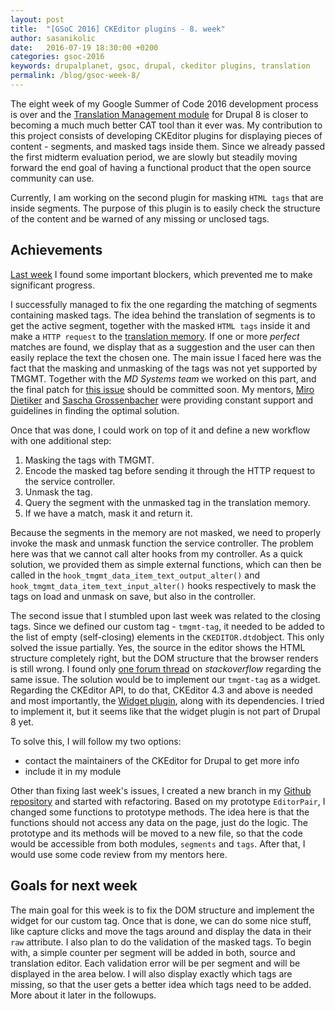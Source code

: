 ```yaml
---
layout: post
title:  "[GSoC 2016] CKEditor plugins - 8. week"
author: sasanikolic
date:   2016-07-19 18:30:00 +0200
categories: gsoc-2016
keywords: drupalplanet, gsoc, drupal, ckeditor plugins, translation
permalink: /blog/gsoc-week-8/
---
```

The eight week of my Google Summer of Code 2016 development process is over and the [Translation Management module](https://www.drupal.org/project/tmgmt) for Drupal 8 is closer to becoming a much much better CAT tool than it ever was. My contribution to this project
consists of developing CKEditor plugins for displaying pieces of content - segments, and masked tags inside them. Since we already passed the first midterm evaluation period, we are slowly but steadily moving forward the end goal of having a functional product that 
the open source community can use.

Currently, I am working on the second plugin for masking ```HTML tags``` that are inside segments. The purpose of this plugin is to easily check the structure of the content and be warned of any missing or unclosed tags.

## Achievements
[Last week](http://sasanikolic.com/gsoc-2016/gsoc-ckeditor-plugins-7-week/) I found some important blockers, which prevented me to make significant progress. 

I successfully managed to fix the one regarding the matching of segments containing masked tags. 
The idea behind the translation of segments is to get the active segment, together with the masked ```HTML tags``` inside it and make a ```HTTP request``` to the [translation memory](https://www.drupal.org/sandbox/edurenye/2715815). If one or more *perfect* matches are found, 
we display that as a suggestion and the user can then easily replace the text the chosen one. The main issue I faced here was the fact that the masking and unmasking of the tags was not yet supported by TMGMT. Together with the *MD Systems team* we worked on this part, 
and the final patch for [this issue](https://www.drupal.org/node/2757813) should be committed soon. My mentors, [Miro Dietiker](https://www.drupal.org/u/miro_dietiker) and [Sascha Grossenbacher](https://www.drupal.org/u/berdir) were providing constant support and 
guidelines in finding the optimal solution.

Once that was done, I could work on top of it and define a new workflow with one additional step:

1. Masking the tags with TMGMT.
2. Encode the masked tag before sending it through the HTTP request to the service controller.
3. Unmask the tag.
4. Query the segment with the unmasked tag in the translation memory.
5. If we have a match, mask it and return it.

Because the segments in the memory are not masked, we need to properly invoke the mask and unmask function the service controller. The problem here was that we cannot call alter hooks from my controller. As a quick solution, we provided them as simple external functions, which 
can then be called in the ```hook_tmgmt_data_item_text_output_alter()``` and ```hook_tmgmt_data_item_text_input_alter()``` hooks respectively to mask the tags on load and unmask on save, but also in the controller.

The second issue that I stumbled upon last week was related to the closing tags. Since we defined our custom tag - ```tmgmt-tag```, it needed to be added to the list of empty (self-closing) elements in the ```CKEDITOR.dtd```object. This only solved the issue partially. Yes, 
the source in the editor shows the HTML structure completely right, but the DOM structure that the browser renders is still wrong. I found only [one forum thread](http://stackoverflow.com/questions/29581028/problems-with-a-custom-self-closing-tag-in-ckeditor) on 
*stackoverflow* regarding the same issue. The solution would be to implement our ```tmgmt-tag``` as a widget. Regarding the CKEditor API, to do that, CKEditor 4.3 and above is needed and most importantly, the [Widget plugin](http://ckeditor.com/addon/widget), along with its dependencies.
I tried to implement it, but it seems like that the widget plugin is not part of Drupal 8 yet. 

To solve this, I will follow my two options:

- contact the maintainers of the CKEditor for Drupal to get more info
- include it in my module

Other than fixing last week's issues, I created a new branch in my [Github repository](https://github.com/sasanikolic90/tmgmt_ckeditor/) and started with refactoring. Based on my prototype ```EditorPair```, I changed some functions to prototype methods. The idea here is 
that the functions should not access any data on the page, just do the logic. The prototype and its methods will be moved to a new file, so that the code would be accessible from both modules, ```segments``` and ```tags```. After that, I would use some code review from my mentors here.

## Goals for next week
The main goal for this week is to fix the DOM structure and implement the widget for our custom tag. Once that is done, we can do some nice stuff, like capture clicks and move the tags around and display the data in their ```raw``` attribute. I also plan to do the validation of 
the masked tags. To begin with, a simple counter per segment will be added in both, source and translation editor. Each validation error will be per segment and will be displayed in the area below. I will also display exactly which tags are missing, so that the user gets a 
better idea which tags need to be added. More about it later in the followups.
